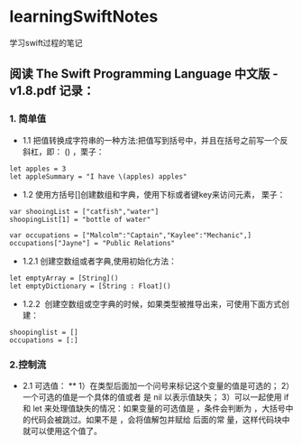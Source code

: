 # learningSwiftNotes
学习swift过程的笔记


## 阅读 The Swift Programming Language 中文版 -v1.8.pdf 记录：
### 1. 简单值
* 1.1 把值转换成字符串的一种方法:把值写到括号中，并且在括号之前写一个反斜杠，即： \() ，栗子：

```
let apples = 3
let appleSummary = "I have \(apples) apples"
```
* 1.2 使用方括号[]创建数组和字典，使用下标或者键key来访问元素， 栗子：
```
var shooingList = ["catfish","water"]
shoopingList[1] = "bottle of water"

var occupations = ["Malcolm":"Captain","Kaylee":"Mechanic",]
occupations["Jayne"] = "Public Relations"
```
* 1.2.1 创建空数组或者字典,使用初始化方法：
```
let emptyArray = [String]()
let emptyDictionary = [String : Float]()
```
* 1.2.2  创建空数组或空字典的时候，如果类型被推导出来，可使用下面方式创建：
```
shoopinglist = []
occupations = [:]
```
### 2.控制流
* 2.1 可选值：
** 1）在类型后面加一个问号来标记这个变量的值是可选的；
     2）一个可选的值是一个具体的值或者 是 nil 以表示值缺失；
     3）可以一起使用 if 和 let 来处理值缺失的情况：如果变量的可选值是 ，条件会判断为 ，大括号中的代码会被跳过。如果不是 ，会将值解包并赋给 后面的常         量，这样代码块中就可以使用这个值了。
